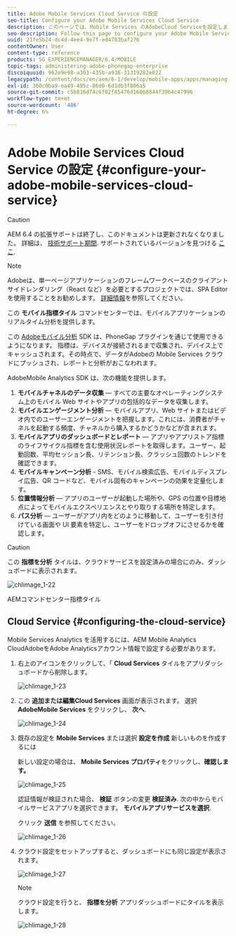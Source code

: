 ```yaml
---
title: Adobe Mobile Services Cloud Service の設定
seo-title: Configure your Adobe Mobile Services Cloud Service
description: このページでは、Mobile Services のAdobeCloud Serviceを設定します。
seo-description: Follow this page to configure your Adobe Mobile Services Cloud Service.
uuid: 21fe5b24-dc4d-4ee4-9e7f-ed4783baf276
contentOwner: User
content-type: reference
products: SG_EXPERIENCEMANAGER/6.4/MOBILE
topic-tags: administering-adobe-phonegap-enterprise
discoiquuid: 962e9e98-a303-435b-a938-31319282e022
legacypath: /content/docs/en/aem/6-1/develop/mobile-apps/apps/managing-aem-mobile-apps/configure-your-adobe-phonegap-build-cloud-service1
exl-id: 360c0ba9-ea49-495c-86d0-6d1db3f806a5
source-git-commit: c5b816d74c6f02f85476d16868844f39b4c47996
workflow-type: tm+mt
source-wordcount: '486'
ht-degree: 6%

---
```


# Adobe Mobile Services Cloud Service の設定 {#configure-your-adobe-mobile-services-cloud-service}

>[!CAUTION]
>
>AEM 6.4 の拡張サポートは終了し、このドキュメントは更新されなくなりました。 詳細は、 [技術サポート期間](https://helpx.adobe.com/jp/support/programs/eol-matrix.html). サポートされているバージョンを見つける [ここ](https://experienceleague.adobe.com/docs/?lang=ja).

>[!NOTE]
>
>Adobeは、単一ページアプリケーションのフレームワークベースのクライアントサイドレンダリング（React など）を必要とするプロジェクトでは、SPA Editor を使用することをお勧めします。 [詳細情報](/help/sites-developing/spa-overview.md)を参照してください。

この **モバイル指標タイル** コマンドセンターでは、モバイルアプリケーションのリアルタイム分析を提供します。

この [Adobeモバイル分析](https://www.adobe.com/ca/solutions/digital-analytics/mobile-web-apps-analytics.html) SDK は、PhoneGap プラグインを通じて使用できるようになります。 指標は、デバイスが接続されるまで収集され、デバイス上でキャッシュされます。その時点で、データがAdobeの Mobile Services クラウドにプッシュされ、レポートと分析がおこなわれます。

AdobeMobile Analytics SDK は、次の機能を提供します。

1. **モバイルチャネルのデータ収集**  — すべての主要なオペレーティングシステム上のモバイル Web サイトやアプリの包括的なデータを収集します。
1. **モバイルエンゲージメント分析**  — モバイルアプリ、Web サイトまたはビデオ内でのユーザーエンゲージメントを把握します。これには、消費者がチャネルを起動する頻度、チャネルから購入するかどうかなどが含まれます。
1. **モバイルアプリのダッシュボードとレポート**  — アプリやアプリストア指標のライフサイクル指標を含む使用状況レポートを取得します。ユーザー、起動回数、平均セッション長、リテンション長、クラッシュ回数のトレンドを確認できます。
1. **モバイルキャンペーン分析** - SMS、モバイル検索広告、モバイルディスプレイ広告、QR コードなど、モバイル固有のキャンペーンの効果を定量化します。
1. **位置情報分析**  — アプリのユーザーが起動した場所や、GPS の位置や目標地点によってモバイルエクスペリエンスとやり取りする場所を特定します。
1. **パス分析**  — ユーザーがアプリ内をどのように移動して、ユーザーを引き付けている画面や UI 要素を特定し、ユーザーをドロップオフにさせるかを確認します。

>[!CAUTION]
>
>この **指標を分析** タイルは、クラウドサービスを設定済みの場合にのみ、ダッシュボードに表示されます。

![chlimage_1-22](assets/chlimage_1-22.png)

AEMコマンドセンター指標タイル

## Cloud Service {#configuring-the-cloud-service}

Mobile Services Analytics を活用するには、AEM Mobile Analytics CloudAdobeをAdobe Analyticsアカウント情報で設定する必要があります。

1. 右上のアイコンをクリックして、「 **Cloud Services** タイルをアプリダッシュボードから削除します。

   ![chlimage_1-23](assets/chlimage_1-23.png)

1. この **追加または編集Cloud Services** 画面が表示されます。 選択 **AdobeMobile Services** をクリックし、 **次へ**.

   ![chlimage_1-24](assets/chlimage_1-24.png)

1. 既存の設定を **Mobile Services** または選択 **設定を作成** 新しいものを作成するには

   新しい設定の場合は、 **Mobile Services プロパティ**&#x200B;をクリックし、**確認します。**

   ![chlimage_1-25](assets/chlimage_1-25.png)

   認証情報が検証された場合、 **検証** ボタンの変更 **検証済み**. 次の中からモバイルサービスアプリを選択できます。 **モバイルアプリサービスを選択**.

   クリック **送信** を参照してください。

   ![chlimage_1-26](assets/chlimage_1-26.png)

1. クラウド設定をセットアップすると、ダッシュボードにも同じ設定が表示されます。

   ![chlimage_1-27](assets/chlimage_1-27.png)

   >[!NOTE]
   >
   >クラウド設定を行うと、 **指標を分析** アプリダッシュボードにタイルを表示します。

   ![chlimage_1-28](assets/chlimage_1-28.png)
